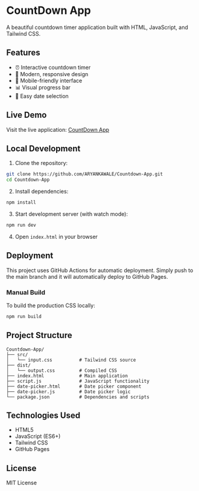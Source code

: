 # CountDown App

A beautiful countdown timer application built with HTML, JavaScript, and Tailwind CSS.

## Features

- ⏰ Interactive countdown timer
- 🎨 Modern, responsive design
- 📱 Mobile-friendly interface
- 📊 Visual progress bar
- 🎯 Easy date selection

## Live Demo

Visit the live application: [CountDown App](https://aryankawale.github.io/Countdown-App)

## Local Development

1. Clone the repository:
```bash
git clone https://github.com/ARYANKAWALE/Countdown-App.git
cd Countdown-App
```

2. Install dependencies:
```bash
npm install
```

3. Start development server (with watch mode):
```bash
npm run dev
```

4. Open `index.html` in your browser

## Deployment

This project uses GitHub Actions for automatic deployment. Simply push to the main branch and it will automatically deploy to GitHub Pages.

### Manual Build

To build the production CSS locally:
```bash
npm run build
```

## Project Structure

```
Countdown-App/
├── src/
│   └── input.css          # Tailwind CSS source
├── dist/
│   └── output.css         # Compiled CSS
├── index.html             # Main application
├── script.js              # JavaScript functionality
├── date-picker.html       # Date picker component
├── date-picker.js         # Date picker logic
└── package.json           # Dependencies and scripts
```

## Technologies Used

- HTML5
- JavaScript (ES6+)
- Tailwind CSS
- GitHub Pages

## License

MIT License 